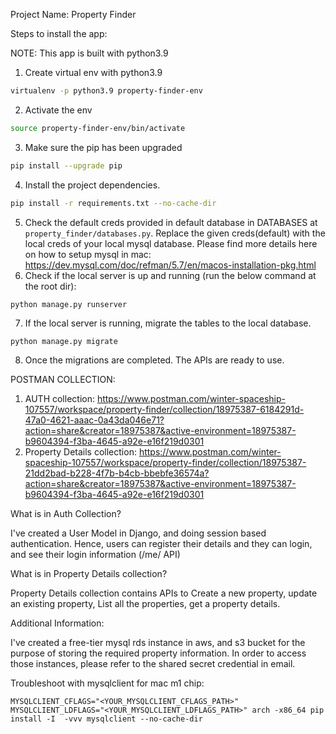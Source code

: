 Project Name: Property Finder

Steps to install the app:

NOTE: This app is built with python3.9 

1. Create virtual env with python3.9
```bash
virtualenv -p python3.9 property-finder-env
```
2. Activate the env
```bash
source property-finder-env/bin/activate
```
3. Make sure the pip has been upgraded
```bash
pip install --upgrade pip
```
4. Install the project dependencies.
```bash
pip install -r requirements.txt --no-cache-dir
```
5. Check the default creds provided in default database in DATABASES at `property_finder/databases.py`. Replace the given creds(default) with the local creds of your local mysql database. Please find more details here on how to setup mysql in mac: https://dev.mysql.com/doc/refman/5.7/en/macos-installation-pkg.html
6. Check if the local server is up and running (run the below command at the root dir):
```bash
python manage.py runserver
```
7. If the local server is running, migrate the tables to the local database.
```
python manage.py migrate
```
8. Once the migrations are completed. The APIs are ready to use.

POSTMAN COLLECTION:
1. AUTH collection: https://www.postman.com/winter-spaceship-107557/workspace/property-finder/collection/18975387-6184291d-47a0-4621-aaac-0a43da046e71?action=share&creator=18975387&active-environment=18975387-b9604394-f3ba-4645-a92e-e16f219d0301
2. Property Details collection: https://www.postman.com/winter-spaceship-107557/workspace/property-finder/collection/18975387-21dd2bad-b228-4f7b-b4cb-bbebfe36574a?action=share&creator=18975387&active-environment=18975387-b9604394-f3ba-4645-a92e-e16f219d0301

What is in Auth Collection?

I've created a User Model in Django, and doing session based authentication. Hence, users can register their details and they can login, and see their login information (/me/ API)

What is in Property Details collection?

Property Details collection contains APIs to Create a new property, update an existing property, List all the properties, get a property details.


Additional Information:

I've created a free-tier mysql rds instance in aws, and s3 bucket for the purpose of storing the required property information. In order to access those instances, please refer to the shared secret credential in email.


Troubleshoot with mysqlclient for mac m1 chip:
```
MYSQLCLIENT_CFLAGS="<YOUR_MYSQLCLIENT_CFLAGS_PATH>" MYSQLCLIENT_LDFLAGS="<YOUR_MYSQLCLIENT_LDFLAGS_PATH>" arch -x86_64 pip install -I  -vvv mysqlclient --no-cache-dir
```